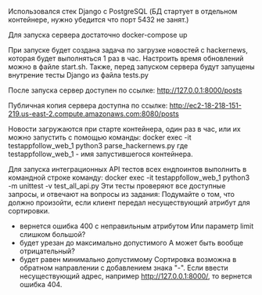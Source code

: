 Использовался стек Django с PostgreSQL (БД стартует в отдельном контейнере, нужно убедится что порт 5432 не занят.)

Для запуска сервера достаточно
docker-compose up


При запуске будет создана задача по загрузке новостей с hackernews, которая будет выполняться 1 раз в час. Настроить время обновлений можно в файле start.sh.
Также, перед запуском сервера будут запущены внутрение тесты Django из файла tests.py


После запуска сервер доступен по ссылке:
http://127.0.0.1:8000/posts


Публичная копия сервера доступна по ссылке:
http://ec2-18-218-151-219.us-east-2.compute.amazonaws.com:8080/posts

Новости загружаются при старте контейнера, один раз в час, или их можно запустить с помощью команды:
docker exec -it testappfollow_web_1 python3 parse_hackernews.py
где testappfollow_web_1 - имя запустившегося контейнера.


Для запуска интеграционных API тестов всех ендпоинтов выполнить в командной строке команду:
docker exec -it testappfollow_web_1 python3 -m unittest -v test_all_api.py
Эти тесты проверяют все доступные запросы, и отвечают на вопросы из задания:
Подумайте о том, что должно произойти, если клиент передал несуществующий атрибут для сортировки.
- вернется ошибка 400 с неправильным атрибутом
Или параметр limit слишком большой? 
- будет урезан до максимально допустимого
А может быть вообще отрицательный? 
- будет равен минимально допустимому
Сортировка возможна в обратном направлении с добавлением знака "-". Если ввести несуществующий адрес, например http://127.0.0.1:8000/, то вернется ошибка 404.